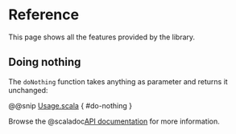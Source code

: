 # Reference

This page shows all the features provided by the library.

## Doing nothing

The `doNothing` function takes anything as parameter and returns it unchanged:

@@snip [Usage.scala](./../../src/test/scala/ch/epfl/scala/Usage.scala) { #do-nothing }

Browse the @scaladoc[API documentation](ch.epfl.scala.Example$) for more information.
